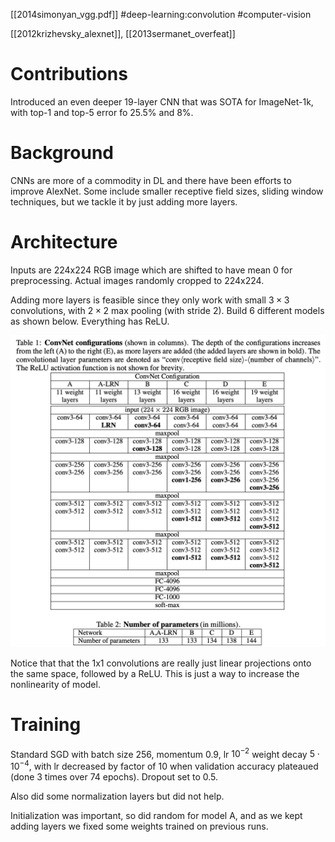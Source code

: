 [[2014simonyan_vgg.pdf]]
#deep-learning:convolution #computer-vision

[[2012krizhevsky_alexnet]], [[2013sermanet_overfeat]]

# Contributions  

   Introduced an even deeper 19-layer CNN that was SOTA for ImageNet-1k, with top-1 and top-5 error fo 25.5% and 8%. 

# Background 

   CNNs are more of a commodity in DL and there have been efforts to improve AlexNet. Some include smaller receptive field sizes, sliding window techniques, but we tackle it by just adding more layers. 

# Architecture 

   Inputs are 224x224 RGB image which are shifted to have mean 0 for preprocessing. Actual images randomly cropped to 224x224. 

   Adding more layers is feasible since they only work with small $3 \times 3$ convolutions, with $2 \times 2$ max pooling (with stride 2). Build 6 different models as shown below. Everything has ReLU. 

   ![image](vgg_arch.png)

   Notice that that the 1x1 convolutions are really just linear projections onto the same space, followed by a ReLU. This is just a way to increase the nonlinearity of model.  

# Training 

   Standard SGD with batch size 256, momentum 0.9, lr $10^{-2}$ weight decay $5 \cdot 10^{-4}$, with lr decreased by factor of 10 when validation accuracy plateaued (done 3 times over 74 epochs). Dropout set to 0.5. 

   Also did some normalization layers but did not help. 

   Initialization was important, so did random for model A, and as we kept adding layers we fixed some weights trained on previous runs. 

